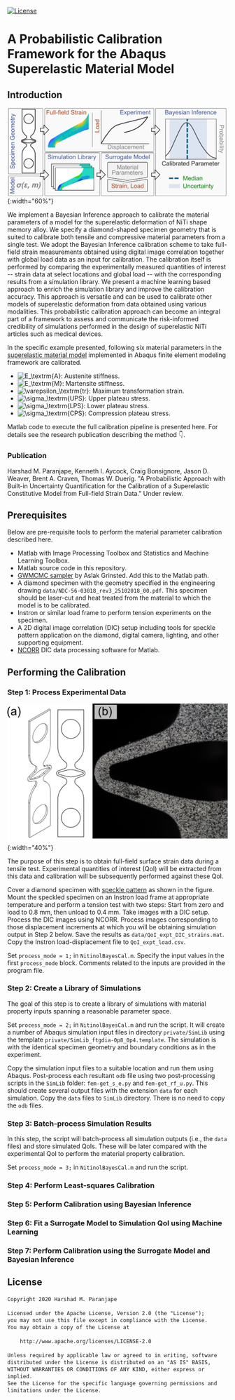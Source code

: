 [![License](https://img.shields.io/badge/License-Apache%202.0-yellowgreen.svg)](https://opensource.org/licenses/Apache-2.0)  

# A Probabilistic Calibration Framework for the Abaqus Superelastic Material Model


## Introduction

![Probabilistic Framework Abstract](/assets/graphical_abstract.png){:width="60%"}

We implement a Bayesian Inference approach to calibrate the material parameters of a model for the superelastic deformation of NiTi shape memory alloy. We specify a diamond-shaped specimen geometry that is suited to calibrate both tensile and compressive material parameters from a single test. We adopt the Bayesian Inference calibration scheme to take full-field strain measurements obtained using digital image correlation together with global load data as an input for calibration. The calibration itself is performed by comparing the experimentally measured quantities of interest -- strain data at select locations and global load -- with the corresponding results from a simulation library. We present a machine learning based approach to enrich the simulation library and improve the calibration accuracy. This approach is versatile and can be used to calibrate other models of superelastic deformation from data obtained using various modalities. This probabilistic calibration approach can become an integral part of a framework to assess and communicate the risk-informed credibility of simulations performed in the design of superelastic NiTi articles such as medical devices.

In the specific example presented, following six material parameters in the [superelastic material model](https://abaqus-docs.mit.edu/2017/English/SIMACAEMATRefMap/simamat-c-superelasticity.htm) implemented in Abaqus finite element modeling framework are calibrated.
* ![E_\textrm{A}](https://render.githubusercontent.com/render/math?math=E_%5Ctextrm%7BA%7D): Austenite stiffness.
* ![E_\textrm{M}](https://render.githubusercontent.com/render/math?math=E_%5Ctextrm%7BM%7D): Martensite stiffness.
* ![\varepsilon_\textrm{tr}](https://render.githubusercontent.com/render/math?math=%5Cvarepsilon_%5Ctextrm%7Btr%7D): Maximum transformation strain.
* ![\sigma_\textrm{UPS}](https://render.githubusercontent.com/render/math?math=%5Csigma_%5Ctextrm%7BUPS%7D): Upper plateau stress.
* ![\sigma_\textrm{LPS}](https://render.githubusercontent.com/render/math?math=%5Csigma_%5Ctextrm%7BLPS%7D): Lower plateau stress.
* ![\sigma_\textrm{CPS}](https://render.githubusercontent.com/render/math?math=%5Csigma_%5Ctextrm%7BCPS%7D): Compression plateau stress.

Matlab code to execute the full calibration pipeline is presented here. For details see the research publication describing the method :point_down:.

### Publication

Harshad M. Paranjape, Kenneth I. Aycock, Craig Bonsignore, Jason D. Weaver, Brent A. Craven, Thomas W. Duerig. "A Probabilistic Approach with Built-in Uncertainty Quantification for the Calibration of a Superelastic Constitutive Model from Full-field Strain Data." Under review.

## Prerequisites

Below are pre-requisite tools to perform the material parameter calibration described here.
* Matlab with Image Processing Toolbox and Statistics and Machine Learning Toolbox.
* Matlab source code in this repository.
* [GWMCMC sampler](https://github.com/grinsted/gwmcmc) by Aslak Grinsted. Add this to the Matlab path.
* A diamond specimen with the geometry specified in the engineering drawing `data/NDC-56-03018_rev3_25102018_00.pdf`. This specimen should be laser-cut and heat treated from the material to which the model is to be calibrated.
* Instron or similar load frame to perform tension experiments on the specimen.
* A 2D digital image correlation (DIC) setup including tools for speckle pattern application on the diamond, digital camera, lighting, and other supporting equipment.
* [NCORR](https://ncorr.com/) DIC data processing software for Matlab.

## Performing the Calibration

### Step 1: Process Experimental Data

![Diamond with speckle pattern](/assets/fig_diamond.png){:width="40%"}

The purpose of this step is to obtain full-field surface strain data during a tensile test. Experimental quantities of interest (QoI) will be extracted from this data and calibration will be subsequently performed against these QoI.

Cover a diamond specimen with [speckle pattern](https://www.sciencedirect.com/science/article/pii/S135964621930733X) as shown in the figure. Mount the speckled specimen on an Instron load frame at appropriate temperature and perform a tension test with two steps: Start from zero and load to 0.8 mm, then unload to 0.4 mm. Take images with a DIC setup. Process the DIC images using NCORR. Process images corresponding to those displacement increments at which you will be obtaining simulation output in Step 2 below. Save the results as `data/QoI_expt_DIC_strains.mat`. Copy the Instron load-displacement file to `QoI_expt_load.csv`.

Set `process_mode = 1;` in `NitinolBayesCal.m`. Specify the input values in the first `process_mode` block. Comments related to the inputs are provided in the program file.

### Step 2: Create a Library of Simulations

The goal of this step is to create a library of simulations with material property inputs spanning a reasonable parameter space.

Set `process_mode = 2;` in `NitinolBayesCal.m` and run the script. It will create a number of Abaqus simulation input files in directory `private/SimLib` using the template `private/SimLib_ftgdia-0p8_0p4.template`. The simulation is with the identical specimen geometry and boundary conditions as in the experiment.

Copy the simulation input files to a suitable location and run them using Abaqus. Post-process each resultant `odb` file using two post-processing scripts in the `SimLib` folder: `fem-get_s_e.py` and `fem-get_rf_u.py`. This should create several output files with the extension `data` for each simulation. Copy the `data` files to `SimLib` directory. There is no need to copy the `odb` files.

### Step 3: Batch-process Simulation Results

In this step, the script will batch-process all simulation outputs (i.e., the `data` files) and store simulated QoIs. These will be later compared with the experimental QoI to perform the material property calibration.

Set `process_mode = 3;` in `NitinolBayesCal.m` and run the script.

### Step 4: Perform Least-squares Calibration

### Step 5: Perform Calibration using Bayesian Inference

### Step 6: Fit a Surrogate Model to Simulation QoI using Machine Learning

### Step 7: Perform Calibration using the Surrogate Model and Bayesian Inference

## License

    Copyright 2020 Harshad M. Paranjape

    Licensed under the Apache License, Version 2.0 (the "License");
    you may not use this file except in compliance with the License.
    You may obtain a copy of the License at

        http://www.apache.org/licenses/LICENSE-2.0

    Unless required by applicable law or agreed to in writing, software
    distributed under the License is distributed on an "AS IS" BASIS,
    WITHOUT WARRANTIES OR CONDITIONS OF ANY KIND, either express or implied.
    See the License for the specific language governing permissions and
    limitations under the License.
